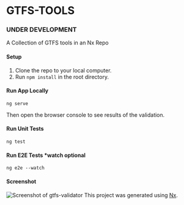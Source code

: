 # GTFS-TOOLS
### UNDER DEVELOPMENT
A Collection of GTFS tools in an Nx Repo
#### Setup
1. Clone the repo to your local computer.
2. Run ```npm install``` in the root directory.

#### Run App Locally
```
ng serve
```
Then open the browser console to see results of the validation.

#### Run Unit Tests
```
ng test
```

#### Run E2E Tests *watch optional
```
ng e2e --watch
```
#### Screenshot
![Screenshot of gtfs-validator](https://i.imgur.com/Oaln3SJ.jpg)
This project was generated using [Nx](https://nx.dev).
